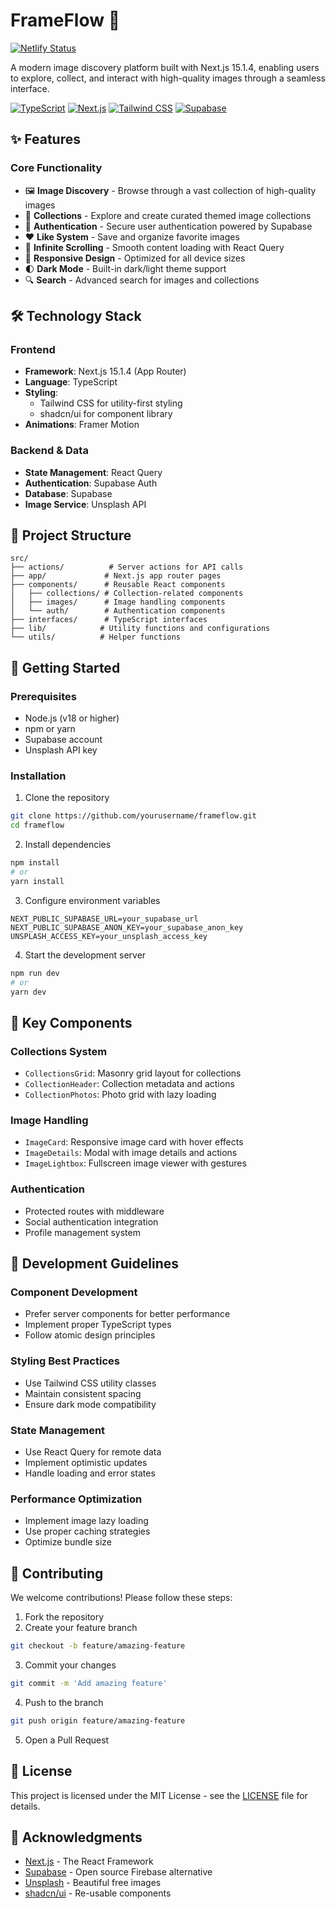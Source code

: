 # FrameFlow 📸

[![Netlify Status](https://api.netlify.com/api/v1/badges/94a8b984-f510-4d86-b3fc-3d7029566452/deploy-status)](https://app.netlify.com/sites/frameflowx/deploys)

A modern image discovery platform built with Next.js 15.1.4, enabling users to explore, collect, and interact with high-quality images through a seamless interface.

[![TypeScript](https://img.shields.io/badge/TypeScript-007ACC?logo=typescript&logoColor=white)](https://www.typescriptlang.org/)
[![Next.js](https://img.shields.io/badge/Next.js-000000?logo=next.js&logoColor=white)](https://nextjs.org/)
[![Tailwind CSS](https://img.shields.io/badge/Tailwind_CSS-38B2AC?logo=tailwind-css&logoColor=white)](https://tailwindcss.com/)
[![Supabase](https://img.shields.io/badge/Supabase-3ECF8E?logo=supabase&logoColor=white)](https://supabase.io/)

## ✨ Features

### Core Functionality

-   🖼️ **Image Discovery** - Browse through a vast collection of high-quality images
-   📂 **Collections** - Explore and create curated themed image collections
-   🔐 **Authentication** - Secure user authentication powered by Supabase
-   ❤️ **Like System** - Save and organize favorite images
-   🔄 **Infinite Scrolling** - Smooth content loading with React Query
-   📱 **Responsive Design** - Optimized for all device sizes
-   🌓 **Dark Mode** - Built-in dark/light theme support
-   🔍 **Search** - Advanced search for images and collections

## 🛠️ Technology Stack

### Frontend

-   **Framework**: Next.js 15.1.4 (App Router)
-   **Language**: TypeScript
-   **Styling**:
    -   Tailwind CSS for utility-first styling
    -   shadcn/ui for component library
-   **Animations**: Framer Motion

### Backend & Data

-   **State Management**: React Query
-   **Authentication**: Supabase Auth
-   **Database**: Supabase
-   **Image Service**: Unsplash API

## 📁 Project Structure

```
src/
├── actions/          # Server actions for API calls
├── app/             # Next.js app router pages
├── components/      # Reusable React components
│   ├── collections/ # Collection-related components
│   ├── images/      # Image handling components
│   └── auth/        # Authentication components
├── interfaces/      # TypeScript interfaces
├── lib/            # Utility functions and configurations
└── utils/          # Helper functions
```

## 🚀 Getting Started

### Prerequisites

-   Node.js (v18 or higher)
-   npm or yarn
-   Supabase account
-   Unsplash API key

### Installation

1. Clone the repository

```bash
git clone https://github.com/yourusername/frameflow.git
cd frameflow
```

2. Install dependencies

```bash
npm install
# or
yarn install
```

3. Configure environment variables

```env
NEXT_PUBLIC_SUPABASE_URL=your_supabase_url
NEXT_PUBLIC_SUPABASE_ANON_KEY=your_supabase_anon_key
UNSPLASH_ACCESS_KEY=your_unsplash_access_key
```

4. Start the development server

```bash
npm run dev
# or
yarn dev
```

## 🔑 Key Components

### Collections System

-   `CollectionsGrid`: Masonry grid layout for collections
-   `CollectionHeader`: Collection metadata and actions
-   `CollectionPhotos`: Photo grid with lazy loading

### Image Handling

-   `ImageCard`: Responsive image card with hover effects
-   `ImageDetails`: Modal with image details and actions
-   `ImageLightbox`: Fullscreen image viewer with gestures

### Authentication

-   Protected routes with middleware
-   Social authentication integration
-   Profile management system

## 📝 Development Guidelines

### Component Development

-   Prefer server components for better performance
-   Implement proper TypeScript types
-   Follow atomic design principles

### Styling Best Practices

-   Use Tailwind CSS utility classes
-   Maintain consistent spacing
-   Ensure dark mode compatibility

### State Management

-   Use React Query for remote data
-   Implement optimistic updates
-   Handle loading and error states

### Performance Optimization

-   Implement image lazy loading
-   Use proper caching strategies
-   Optimize bundle size

## 🤝 Contributing

We welcome contributions! Please follow these steps:

1. Fork the repository
2. Create your feature branch

```bash
git checkout -b feature/amazing-feature
```

3. Commit your changes

```bash
git commit -m 'Add amazing feature'
```

4. Push to the branch

```bash
git push origin feature/amazing-feature
```

5. Open a Pull Request

## 📄 License

This project is licensed under the MIT License - see the [LICENSE](LICENSE) file for details.

## 🙏 Acknowledgments

-   [Next.js](https://nextjs.org/) - The React Framework
-   [Supabase](https://supabase.io/) - Open source Firebase alternative
-   [Unsplash](https://unsplash.com/) - Beautiful free images
-   [shadcn/ui](https://ui.shadcn.com/) - Re-usable components
